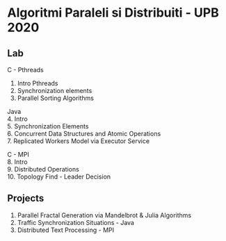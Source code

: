 Algoritmi Paraleli si Distribuiti - UPB 2020
==
Lab
--

C - Pthreads  
1.  Intro Pthreads  
2.  Synchronization elements  
3.  Parallel Sorting Algorithms  

Java  
4.  Intro  
5.  Synchronization Elements  
6.  Concurrent Data Structures and Atomic Operations  
7.  Replicated Workers Model via Executor Service  

C - MPI  
8. Intro  
9. Distributed Operations  
10. Topology Find - Leader Decision  

Projects
--
1. Parallel Fractal Generation via Mandelbrot & Julia Algorithms
2. Traffic Synchronization Situations - Java
3. Distributed Text Processing - MPI

